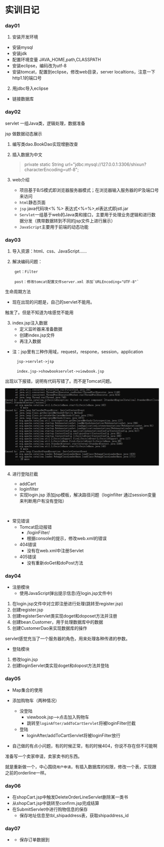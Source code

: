 # 实训日记

### day01

1. 安装开发环境

- 安装mysql
- 安装jdk
- 配置环境变量 JAVA_HOME,path,CLASSPATH
- 安装eclipse，编码改为utf-8
- 安装tomcat，配置到eclipse，修改web目录，server localtions，注意一下http1.1的端口号

2. 用jdbc导入eclipse

- 链接数据库

### day02

servlet 一组Java类，逻辑处理，数据准备

jsp 做数据动态展示

1. 编写类dao.BookDao实现增删改查

4. 插入数据为中文

   > private static String url="jdbc:mysql://127.0.0.1:3306/shixun?characterEncoding=utf-8";

5. web介绍

   - 项目基于B/S模式即浏览器服务器模式；在浏览器输入服务器的IP及端口号来访问
   - `html`静态页面
   - `jsp` java代码块<% %> 表达式<%=%>,el表达式即jstl.jar
   - `Servlet`一组基于web的Java类和接口，主要用于处理业务逻辑和进行数据分发（携带数据转到不同的jsp文件上进行展示）
   - `JavaScript`主要用于前端的动态功能

   

### day03

1. 导入资源：html、css、JavaScript……
2. 解决编码问题：

		get：Filter

		post：修改tomcat配置文件server.xml 添加`URLEncoding="UTF-8"`

生命周期方法

- 现在出现的问题是，自己的servlet不能用。

触发了。但是不知道为啥感觉不能用

3. index.jsp注入数据
   - 定义监听器来准备数据
   - 创建index.jsp文件
   - 再注入数据

- 注：jsp里有三种作用域，request，respone，session，application

		jsp->servlet->jsp

		index.jsp->showbookservlet->viewbook.jsp

出现以下报错，说明有代码写错了。而不是Tomcat问题。

![](image/60.png)

4. 进行登陆拦截   

   - addCart  
   - loginfilter 
   - 实现login.jsp 添加jsp模板，解决路径问题（loginfilter 通过session变量来判断用户有没有登陆）

   	​	

- 常见错误
  - Tomcat启动报错
    - <url-pattern>/loginFilter/<url-pattern>
    - 根据console的提示，修改web.xml的错误
  - 404错误
    - 没有在web.xml中注册Servlet
  - 405错误
    - 没有重新doGet和doPost方法

### day04

- 注册模块
  - 使用JavaScript弹出提示信息(在login.jsp文件中)

1. 在login.jsp文件中对立即注册进行处理(跳转至register.jsp)
2. 创建register.jsp
3. 创建registerServlet类实现doget和doposet方法并注册
4. 创建bean.Customer，用于处理数据库中的数据
5. 创建CustomerDao来实现数据库的操作

servlet感觉充当了一个服务器的角色，用来处理各种传递的参数。

- 登陆模块

1. 修改login.jsp
2. 创建loginServlet类实现doget和dopost方法并登陆

### day05

- Map集合的使用
- 添加购物车（两种情况）
  - 没登陆
    - viewbook.jsp-->点击加入购物车
    - 跳转至`loginAfter/addToCartServlet`将被loginFilter拦截
  - 登陆
    - loginAfter/addToCartServlet将被loginFilter放行

- 自己做的有点小问题，有的时候正常，有的时候404，你说不存在但不可能啊 

准备写一个卖家申请，卖家卖书的东西。

就是重新做一个，中心围绕`用户申请`，有插入数据库的权限，修改一个表，实现跟之前的orderline一样。

### day06



- 在shopCart.jsp中触发DeleteOrderLineServlet删除某一类书
- 从shopCart.jsp中跳转至confirm.jsp完成结算
- 在SubmitServlet中进行购物信息的保存
  - 保存地址信息至tbl_shipaddress表，获取shipaddress_id

### day07

- 
  - 保存订单数据到

